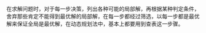 在求解问题时，对于每一步决策，列出各种可能的局部解，再根据某种判定条件，舍弃那些肯定不能得到最优解的局部解，在每一步都经过筛选，以每一步都是最优解来保证全局是最优解，在动态规划法中，基本上都要用到查表这一步骤。